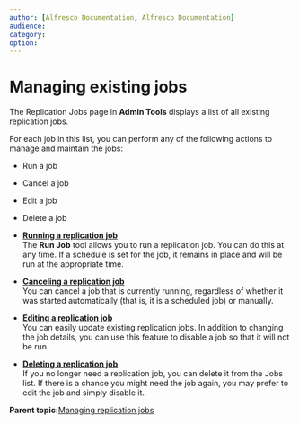 ```yaml
---
author: [Alfresco Documentation, Alfresco Documentation]
audience: 
category: 
option: 
---
```


# Managing existing jobs

The Replication Jobs page in **Admin Tools** displays a list of all existing replication jobs.

For each job in this list, you can perform any of the following actions to manage and maintain the jobs:

-   Run a job
-   Cancel a job
-   Edit a job
-   Delete a job

-   **[Running a replication job](../tasks/admintools-replication-run.md)**  
The **Run Job** tool allows you to run a replication job. You can do this at any time. If a schedule is set for the job, it remains in place and will be run at the appropriate time.
-   **[Canceling a replication job](../tasks/admintools-replication-cancel.md)**  
You can cancel a job that is currently running, regardless of whether it was started automatically \(that is, it is a scheduled job\) or manually.
-   **[Editing a replication job](../tasks/admintools-replication-edit.md)**  
You can easily update existing replication jobs. In addition to changing the job details, you can use this feature to disable a job so that it will not be run.
-   **[Deleting a replication job](../tasks/admintools-replication-delete.md)**  
If you no longer need a replication job, you can delete it from the Jobs list. If there is a chance you might need the job again, you may prefer to edit the job and simply disable it.

**Parent topic:**[Managing replication jobs](../concepts/admintools-replication-intro.md)

